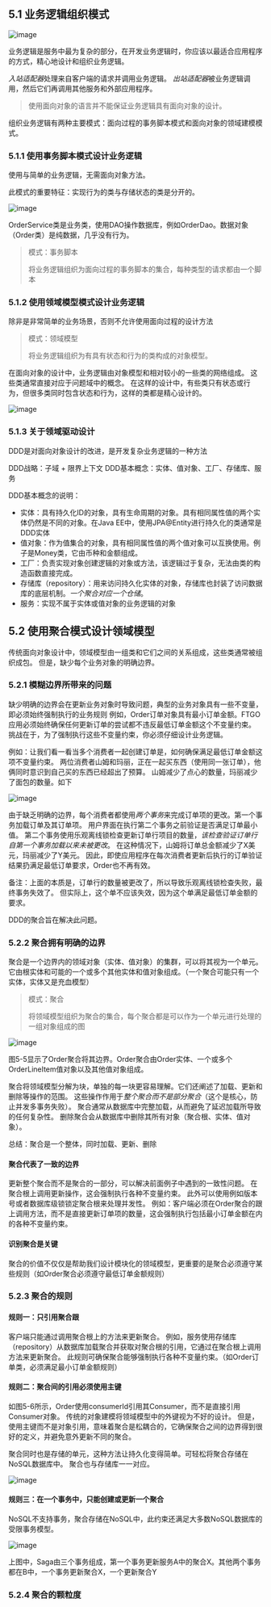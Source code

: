 ## 5.1 业务逻辑组织模式
![image](https://github.com/lemonshen00/reading-record/assets/13763576/f7e080d9-f8b2-4723-9df7-f404277e7f02)

业务逻辑是服务中最为复杂的部分，在开发业务逻辑时，你应该以最适合应用程序的方式，精心地设计和组织业务逻辑。

*入站适配器*处理来自客户端的请求并调用业务逻辑。
*出站适配器*被业务逻辑调用，然后它们再调用其他服务和外部应用程序。

> 使用面向对象的语言并不能保证业务逻辑具有面向对象的设计。

组织业务逻辑有两种主要模式：面向过程的事务脚本模式和面向对象的领域建模模式。

### 5.1.1 使用事务脚本模式设计业务逻辑
使用与简单的业务逻辑，无需面向对象方法。

此模式的重要特征：实现行为的类与存储状态的类是分开的。

![image](https://github.com/lemonshen00/reading-record/assets/13763576/f2d440a9-ac98-42c1-b045-ffe7ab0d6e60)

OrderService类是业务类，使用DAO操作数据库，例如OrderDao。数据对象（Order类）是纯数据，几乎没有行为。

> 模式：事务脚本
>
> 将业务逻辑组织为面向过程的事务脚本的集合，每种类型的请求都由一个脚本

### 5.1.2 使用领域模型模式设计业务逻辑
除非是非常简单的业务场景，否则不允许使用面向过程的设计方法

> 模式：领域模型
>
> 将业务逻辑组织为有具有状态和行为的类构成的对象模型。

在面向对象的设计中，业务逻辑由对象模型和相对较小的一些类的网络组成。
这些类通常直接对应于问题域中的概念。
在这样的设计中，有些类只有状态或行为，但很多类同时包含状态和行为，这样的类都是精心设计的。

![image](https://github.com/lemonshen00/reading-record/assets/13763576/3cdba1af-9ae4-44d8-a18f-efd3eb7e277d)

### 5.1.3 关于领域驱动设计
DDD是对面向对象设计的改进，是开发复杂业务逻辑的一种方法

DDD战略：子域 + 限界上下文
DDD基本概念：实体、值对象、工厂、存储库、服务

DDD基本概念的说明：
- 实体：具有持久化ID的对象，具有生命周期的对象。具有相同属性值的两个实体仍然是不同的对象。在Java EE中，使用JPA@Entity进行持久化的类通常是DDD实体
- 值对象：作为值集合的对象，具有相同属性值的两个值对象可以互换使用。例子是Money类，它由币种和金额组成。
- 工厂：负责实现对象创建逻辑的对象或方法，该逻辑过于复杂，无法由类的构造函数直接完成。
- 存储库（repository）：用来访问持久化实体的对象，存储库也封装了访问数据库的底层机制。*一个聚合对应一个仓储*。
- 服务：实现不属于实体或值对象的业务逻辑的对象

## 5.2 使用聚合模式设计领域模型

传统面向对象设计中，领域模型由一组类和它们之间的关系组成，这些类通常被组织成包。
但是，缺少每个业务对象的明确边界。

### 5.2.1 模糊边界所带来的问题
缺少明确的边界会在更新业务对象时导致问题，典型的业务对象具有一些不变量，即必须始终强制执行的业务规则
例如，Order订单对象具有最小订单金额。FTGO应用必须始终确保任何更新订单的尝试都不违反最低订单金额这个不变量约束。
挑战在于，为了强制执行这些不变量约束，你必须仔细设计业务逻辑。

例如：让我们看一看当多个消费者一起创建订单是，如何确保满足最低订单金额这项不变量约束。
两位消费者山姆和玛丽，正在一起买东西（使用同一张订单），他俩同时意识到自己买的东西已经超出了预算。
山姆减少了点心的数量，玛丽减少了面包的数量。如下


![image](https://github.com/lemonshen00/reading-record/assets/13763576/b29d4a1b-9cec-4a35-bd33-2d0d9f7fa0a6)

由于缺乏明确的边界，每个消费者都使用*两个事务*来完成订单项的更改。第一个事务加载订单及其订单项。
用户界面在执行第二个事务之前验证是否满足订单最小值。
第二个事务使用乐观离线锁检查更新订单行项目的数量，*该检查验证订单行自第一个事务加载以来未被更改*。
在这种情况下，山姆将订单总金额减少了X美元，玛丽减少了Y美元。
因此，即使应用程序在每次消费者更新后执行的订单验证结果扔满足最低订单要求，Order也不再有效。

备注：上面的本质是，订单行的数量被更改了，所以导致乐观离线锁检查失败，最终事务失效了。
但实际上，这个单不应该失效，因为这个单满足最低订单金额的要求。

DDD的聚合旨在解决此问题。

### 5.2.2 聚合拥有明确的边界
聚合是一个边界内的领域对象（实体、值对象）的集群，可以将其视为一个单元。
它由根实体和可能的一个或多个其他实体和值对象组成。（一个聚合可能只有一个实体，实体又是充血模型）

> 模式：聚合
>
> 将领域模型组织为聚合的集合，每个聚合都是可以作为一个单元进行处理的一组对象组成的图

![image](https://github.com/lemonshen00/reading-record/assets/13763576/7a6c7e20-6b22-4bd4-8c50-5ab019559825)

图5-5显示了Order聚合将其边界。Order聚合由Order实体、一个或多个OrderLineItem值对象以及其他值对象组成。

聚合将领域模型分解为块，单独的每一块更容易理解。它们还阐述了加载、更新和删除等操作的范围。
这些操作作用于*整个聚合而不是部分聚合*（这个是核心，防止并发多事务失败）。
聚合通常从数据库中完整加载，从而避免了延迟加载所导致的任何复杂性。
删除聚合会从数据库中删除其所有对象（聚合根、实体、值对象）。

总结：聚合是一个整体，同时加载、更新、删除

#### 聚合代表了一致的边界

更新整个聚合而不是聚合的一部分，可以解决前面例子中遇到的一致性问题。
在聚合根上调用更新操作，这会强制执行各种不变量约束。
此外可以使用例如版本号或者数据库级锁锁定聚合根来处理并发性。
例如：客户端必须在Order聚合的跟上调用方法，而不是直接更新订单项的数量，这会强制执行包括最小订单金额在内的各种不变量约束。

#### 识别聚合是关键
聚合的价值不仅仅是帮助我们设计模块化的领域模型，更重要的是聚合必须遵守某些规则（如Order聚合必须遵守最低订单金额规则）

### 5.2.3 聚合的规则
#### 规则一：只引用聚合跟
客户端只能通过调用聚合根上的方法来更新聚合。
例如，服务使用存储库（repository）从数据库加载聚合并获取对聚合根的引用，它通过在聚合根上调用方法来更新聚合。
此规则可确保聚合能够强制执行各种不变量约束。（如Order订单类，必须满足最小订单金额规则）

#### 规则二：聚合间的引用必须使用主键
如图5-6所示，Order使用consumerId引用其Consumer，而不是直接引用Consumer对象。
传统的对象建模将领域模型中的外键视为不好的设计。
但是，使用主键而不是对象引用，意味着聚合是松耦合的，它确保聚合之间的边界得到很好的定义，并避免意外更新不同的聚合。

聚合同时也是存储的单元，这种方法让持久化变得简单。可轻松将聚合存储在NoSQL数据库中。
聚合也与存储库一一对应。

![image](https://github.com/lemonshen00/reading-record/assets/13763576/2684827b-3255-4ea6-be54-076fe7b8180f)

#### 规则三：在一个事务中，只能创建或更新一个聚合
NoSQL不支持事务，聚合存储在NoSQL中，此约束还满足大多数NoSQL数据库的受限事务模型。

![image](https://github.com/lemonshen00/reading-record/assets/13763576/9cd5fc78-bf9f-4c2c-849f-dccfb0c5a6b0)


上图中，Saga由三个事务组成，第一个事务更新服务A中的聚合X。其他两个事务都在B中，一个事务更新聚合X，一个更新聚合Y

### 5.2.4 聚合的颗粒度















